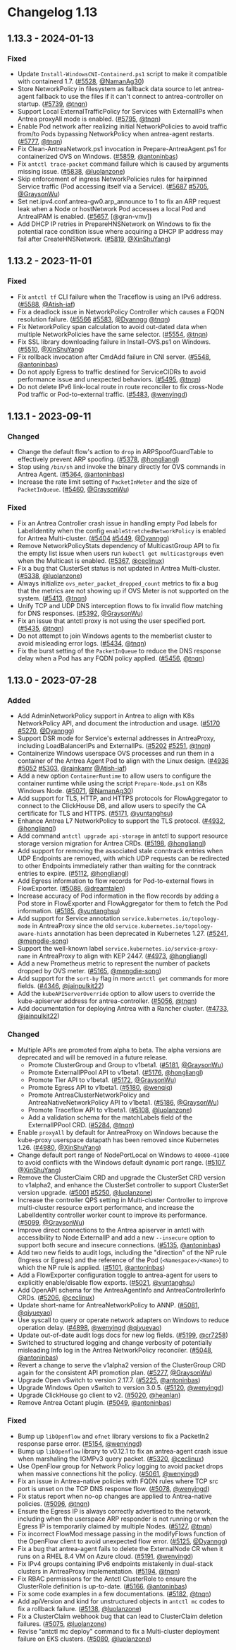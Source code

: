 # Changelog 1.13

## 1.13.3 - 2024-01-13

### Fixed

- Update `Install-WindowsCNI-Containerd.ps1` script to make it compatible with containerd 1.7. ([#5528](https://github.com/antrea-io/antrea/pull/5528), [@NamanAg30])
- Store NetworkPolicy in filesystem as fallback data source to let antrea-agent fallback to use the files if it can't connect to antrea-controller on startup. ([#5739](https://github.com/antrea-io/antrea/pull/5739), [@tnqn])
- Support Local ExternalTrafficPolicy for Services with ExternalIPs when Antrea proxyAll mode is enabled. ([#5795](https://github.com/antrea-io/antrea/pull/5795), [@tnqn])
- Enable Pod network after realizing initial NetworkPolicies to avoid traffic from/to Pods bypassing NetworkPolicy when antrea-agent restarts. ([#5777](https://github.com/antrea-io/antrea/pull/5777), [@tnqn])
- Fix Clean-AntreaNetwork.ps1 invocation in Prepare-AntreaAgent.ps1 for containerized OVS on Windows. ([#5859](https://github.com/antrea-io/antrea/pull/5859), [@antoninbas])
- Fix `antctl trace-packet` command failure which is caused by arguments missing issue. ([#5838](https://github.com/antrea-io/antrea/pull/5838), [@luolanzone])
- Skip enforcement of ingress NetworkPolicies rules for hairpinned Service traffic (Pod accessing itself via a Service). ([#5687](https://github.com/antrea-io/antrea/pull/5687) [#5705](https://github.com/antrea-io/antrea/pull/5705), [@GraysonWu])
- Set net.ipv4.conf.antrea-gw0.arp_announce to 1 to fix an ARP request leak when a Node or hostNetwork Pod accesses a local Pod and AntreaIPAM is enabled. ([#5657](https://github.com/antrea-io/antrea/pull/5657), [@gran-vmv])
- Add DHCP IP retries in PrepareHNSNetwork on Windows to fix the potential race condition issue where acquiring a DHCP IP address may fail after CreateHNSNetwork. ([#5819](https://github.com/antrea-io/antrea/pull/5819), [@XinShuYang])

## 1.13.2 - 2023-11-01

### Fixed

- Fix `antctl tf` CLI failure when the Traceflow is using an IPv6 address. ([#5588](https://github.com/antrea-io/antrea/pull/5588), [@Atish-iaf])
- Fix a deadlock issue in NetworkPolicy Controller which causes a FQDN resolution failure. ([#5566](https://github.com/antrea-io/antrea/pull/5566) [#5583](https://github.com/antrea-io/antrea/pull/5583), [@Dyanngg] [@tnqn])
- Fix NetworkPolicy span calculation to avoid out-dated data when multiple NetworkPolicies have the same selector. ([#5554](https://github.com/antrea-io/antrea/pull/5554), [@tnqn])
- Fix SSL library downloading failure in Install-OVS.ps1 on Windows. ([#5510](https://github.com/antrea-io/antrea/pull/5510), [@XinShuYang])
- Fix rollback invocation after CmdAdd failure in CNI server. ([#5548](https://github.com/antrea-io/antrea/pull/5548), [@antoninbas])
- Do not apply Egress to traffic destined for ServiceCIDRs to avoid performance issue and unexpected behaviors. ([#5495](https://github.com/antrea-io/antrea/pull/5495), [@tnqn])
- Do not delete IPv6 link-local route in route reconciler to fix cross-Node Pod traffic or Pod-to-external traffic. ([#5483](https://github.com/antrea-io/antrea/pull/5483), [@wenyingd])

## 1.13.1 - 2023-09-11

### Changed

- Change the default flow's action to `drop` in ARPSpoofGuardTable to effectively prevent ARP spoofing. ([#5378](https://github.com/antrea-io/antrea/pull/5378), [@hongliangl])
- Stop using `/bin/sh` and invoke the binary directly for OVS commands in Antrea Agent. ([#5364](https://github.com/antrea-io/antrea/pull/5364), [@antoninbas])
- Increase the rate limit setting of `PacketInMeter` and the size of `PacketInQueue`. ([#5460](https://github.com/antrea-io/antrea/pull/5460), [@GraysonWu])

### Fixed

- Fix an Antrea Controller crash issue in handling empty Pod labels for LabelIdentity when the config `enableStretchedNetworkPolicy` is enabled for Antrea Multi-cluster. ([#5404](https://github.com/antrea-io/antrea/pull/5404) [#5449](https://github.com/antrea-io/antrea/pull/5449), [@Dyanngg])
- Remove NetworkPolicyStats dependency of MulticastGroup API to fix the empty list issue when users run `kubectl get multicastgroups` even when the Multicast is enabled. ([#5367](https://github.com/antrea-io/antrea/pull/5367), [@ceclinux])
- Fix a bug that ClusterSet status is not updated in Antrea Multi-cluster. ([#5338](https://github.com/antrea-io/antrea/pull/5338), [@luolanzone])
- Always initialize `ovs_meter_packet_dropped_count` metrics to fix a bug that the metrics are not showing up if OVS Meter is not supported on the system. ([#5413](https://github.com/antrea-io/antrea/pull/5413), [@tnqn])
- Unify TCP and UDP DNS interception flows to fix invalid flow matching for DNS responses. ([#5392](https://github.com/antrea-io/antrea/pull/5392), [@GraysonWu])
- Fix an issue that antctl proxy is not using the user specified port. ([#5435](https://github.com/antrea-io/antrea/pull/5435), [@tnqn])
- Do not attempt to join Windows agents to the memberlist cluster to avoid misleading error logs. ([#5434](https://github.com/antrea-io/antrea/pull/5434), [@tnqn])
- Fix the burst setting of the `PacketInQueue` to reduce the DNS response delay when a Pod has any FQDN policy applied. ([#5456](https://github.com/antrea-io/antrea/pull/5456), [@tnqn])

## 1.13.0 - 2023-07-28

### Added

- Add AdminNetworkPolicy support in Antrea to align with K8s NetworkPolicy API, and document the introduction and usage. ([#5170](https://github.com/antrea-io/antrea/pull/5170) [#5270](https://github.com/antrea-io/antrea/pull/5270), [@Dyanngg])
- Support DSR mode for Service's external addresses in AntreaProxy, including LoadBalancerIPs and ExternalIPs. ([#5202](https://github.com/antrea-io/antrea/pull/5202) [#5251](https://github.com/antrea-io/antrea/pull/5251), [@tnqn])
- Containerize Windows userspace OVS processes and run them in a container of the Antrea Agent Pod to align with the Linux design. ([#4936](https://github.com/antrea-io/antrea/pull/4936) [#5052](https://github.com/antrea-io/antrea/pull/5052) [#5303](https://github.com/antrea-io/antrea/pull/5303), [@rajnkamr] [@Atish-iaf])
- Add a new option `ContainerRuntime` to allow users to configure the container runtime while using the script `Prepare-Node.ps1` on K8s Windows Node. ([#5071](https://github.com/antrea-io/antrea/pull/5071), [@NamanAg30])
- Add support for TLS, HTTP, and HTTPS protocols for FlowAggregator to connect to the ClickHouse DB, and allow users to specify the CA certificate for TLS and HTTPS. ([#5171](https://github.com/antrea-io/antrea/pull/5171), [@yuntanghsu])
- Enhance Antrea L7 NetworkPolicy to support the TLS protocol. ([#4932](https://github.com/antrea-io/antrea/pull/4932), [@hongliangl])
- Add command `antctl upgrade api-storage` in antctl to support resource storage version migration for Antrea CRDs. ([#5198](https://github.com/antrea-io/antrea/pull/5198), [@hongliangl])
- Add support for removing the associated stale conntrack entries when UDP Endpoints are removed, with which UDP requests can be redirected to other Endpoints immediately rather than waiting for the conntrack entries to expire. ([#5112](https://github.com/antrea-io/antrea/pull/5112), [@hongliangl])
- Add Egress information to flow records for Pod-to-external flows in FlowExporter. ([#5088](https://github.com/antrea-io/antrea/pull/5088), [@dreamtalen])
- Increase accuracy of Pod information in the flow records by adding a Pod store in FlowExporter and FlowAggregator for them to fetch the Pod information. ([#5185](https://github.com/antrea-io/antrea/pull/5185), [@yuntanghsu])
- Add support for Service annotation `service.kubernetes.io/topology-mode` in AntreaProxy since the old `service.kubernetes.io/topology-aware-hints` annotation has been deprecated in Kubernetes 1.27. ([#5241](https://github.com/antrea-io/antrea/pull/5241), [@mengdie-song])
- Support the well-known label `service.kubernetes.io/service-proxy-name` in AntreaProxy to align with KEP 2447. ([#4973](https://github.com/antrea-io/antrea/pull/4973), [@hongliangl])
- Add a new Prometheus metric to represent the number of packets dropped by OVS meter. ([#5165](https://github.com/antrea-io/antrea/pull/5165), [@mengdie-song])
- Add support for the `sort-by` flag in more `antctl get` commands for more fields. ([#4346](https://github.com/antrea-io/antrea/pull/4346), [@jainpulkit22])
- Add the `kubeAPIServerOverride` option to allow users to override the kube-apiserver address for antrea-controller. ([#5056](https://github.com/antrea-io/antrea/pull/5056), [@tnqn])
- Add documentation for deploying Antrea with a Rancher cluster. ([#4733](https://github.com/antrea-io/antrea/pull/4733), [@jainpulkit22])

### Changed

- Multiple APIs are promoted from alpha to beta. The alpha versions are deprecated and will be removed in a future release.
  - Promote ClusterGroup and Group to v1beta1. ([#5181](https://github.com/antrea-io/antrea/pull/5181), [@GraysonWu])
  - Promote ExternalIPPool API to v1beta1. ([#5176](https://github.com/antrea-io/antrea/pull/5176), [@hongliangl])
  - Promote Tier API to v1beta1. ([#5172](https://github.com/antrea-io/antrea/pull/5172), [@GraysonWu])
  - Promote Egress API to v1beta1. ([#5180](https://github.com/antrea-io/antrea/pull/5180), [@wenqiq])
  - Promote AntreaClusterNetworkPolicy and AntreaNativeNetworkPolicy API to v1beta1. ([#5186](https://github.com/antrea-io/antrea/pull/5186), [@GraysonWu])
  - Promote Traceflow API to v1beta1. ([#5108](https://github.com/antrea-io/antrea/pull/5108), [@luolanzone])
  - Add a validation schema for the matchLabels field of the ExternalIPPool CRD. ([#5284](https://github.com/antrea-io/antrea/pull/5284), [@tnqn])
- Enable `proxyAll` by default for AntreaProxy on Windows because the kube-proxy userspace datapath has been removed since Kubernetes 1.26. ([#4980](https://github.com/antrea-io/antrea/pull/4980), [@XinShuYang])
- Change default port range of NodePortLocal on Windows to `40000-41000` to avoid conflicts with the Windows default dynamic port range. ([#5107](https://github.com/antrea-io/antrea/pull/5107), [@XinShuYang])
- Remove the ClusterClaim CRD and upgrade the ClusterSet CRD version to v1alpha2, and enhance the ClusterSet controller to support ClusterSet version upgrade. ([#5001](https://github.com/antrea-io/antrea/pull/5001) [#5250](https://github.com/antrea-io/antrea/pull/5250), [@luolanzone])
- Increase the controller QPS setting in Multi-cluster Controller to improve multi-cluster resource export performance, and increase the LabelIdentity controller worker count to improve its performance. ([#5099](https://github.com/antrea-io/antrea/pull/5099), [@GraysonWu])
- Improve direct connections to the Antrea apiserver in antctl with accessibility to Node ExternalIP and add a new `--insecure` option to support both secure and insecure connections. ([#5135](https://github.com/antrea-io/antrea/pull/5135), [@antoninbas])
- Add two new fields to audit logs, including the "direction" of the NP rule (Ingress or Egress) and the reference of the Pod (`<Namespace>/<Name>`) to which the NP rule is applied. ([#5101](https://github.com/antrea-io/antrea/pull/5101), [@antoninbas])
- Add a FlowExporter configuration toggle to antrea-agent for users to explicitly enable/disable flow exports. ([#5021](https://github.com/antrea-io/antrea/pull/5021), [@yuntanghsu])
- Add OpenAPI schema for the AntreaAgentInfo and AntreaControllerInfo CRDs. ([#5206](https://github.com/antrea-io/antrea/pull/5206), [@ceclinux])
- Update short-name for AntreaNetworkPolicy to ANNP. ([#5081](https://github.com/antrea-io/antrea/pull/5081), [@qiyueyao])
- Use syscall to query or operate network adapters on Windows to reduce operation delay. ([#4898](https://github.com/antrea-io/antrea/pull/4898), [@wenyingd] [@qiyueyao])
- Update out-of-date audit logs docs for new log fields. ([#5199](https://github.com/antrea-io/antrea/pull/5199), [@cr7258])
- Switched to structured logging and change verbosity of potentially misleading Info log in the Antrea NetworkPolicy reconciler. ([#5048](https://github.com/antrea-io/antrea/pull/5048), [@antoninbas])
- Revert a change to serve the v1alpha2 version of the ClusterGroup CRD again for the consistent API promotion plan. ([#5277](https://github.com/antrea-io/antrea/pull/5277), [@GraysonWu])
- Upgrade Open vSwitch to version 2.17.7. ([#5225](https://github.com/antrea-io/antrea/pull/5225), [@antoninbas])
- Upgrade Windows Open vSwitch to version 3.0.5. ([#5120](https://github.com/antrea-io/antrea/pull/5120), [@wenyingd])
- Upgrade ClickHouse go client to v2. ([#5020](https://github.com/antrea-io/antrea/pull/5020), [@heanlan])
- Remove Antrea Octant plugin. ([#5049](https://github.com/antrea-io/antrea/pull/5049), [@antoninbas])

### Fixed

- Bump up `libOpenflow` and `ofnet` library versions to fix a PacketIn2 response parse error. ([#5154](https://github.com/antrea-io/antrea/pull/5154), [@wenyingd])
- Bump up `libOpenflow` library to v0.12.1 to fix an antrea-agent crash issue when marshaling the IGMPv3 query packet. ([#5320](https://github.com/antrea-io/antrea/pull/5320), [@ceclinux])
- Use OpenFlow group for Network Policy logging to avoid packet drops when massive connections hit the policy. ([#5061](https://github.com/antrea-io/antrea/pull/5061), [@wenyingd])
- Fix an issue in Antrea-native policies with FQDN rules where TCP src port is unset on the TCP DNS response flow. ([#5078](https://github.com/antrea-io/antrea/pull/5078), [@wenyingd])
- Fix status report when no-op changes are applied to Antrea-native policies. ([#5096](https://github.com/antrea-io/antrea/pull/5096), [@tnqn])
- Ensure the Egress IP is always correctly advertised to the network, including when the userspace ARP responder is not running or when the Egress IP is temporarily claimed by multiple Nodes. ([#5127](https://github.com/antrea-io/antrea/pull/5127), [@tnqn])
- Fix incorrect FlowMod message passing in the modifyFlows function of the OpenFlow client to avoid unexpected flow error. ([#5125](https://github.com/antrea-io/antrea/pull/5125), [@Dyanngg])
- Fix a bug that antrea-agent fails to delete the ExternalNode CR when it runs on a RHEL 8.4 VM on Azure cloud. ([#5191](https://github.com/antrea-io/antrea/pull/5191), [@wenyingd])
- Fix IPv4 groups containing IPv6 endpoints mistakenly in dual-stack clusters in AntreaProxy implementation. ([#5194](https://github.com/antrea-io/antrea/pull/5194), [@tnqn])
- Fix RBAC permissions for the Antctl ClusterRole to ensure the ClusterRole definition is up-to-date. ([#5166](https://github.com/antrea-io/antrea/pull/5166), [@antoninbas])
- Fix some code examples in a few documentations. ([#5182](https://github.com/antrea-io/antrea/pull/5182), [@tnqn])
- Add apiVersion and kind for unstructured objects in `antctl mc` codes to fix a rollback failure. ([#5138](https://github.com/antrea-io/antrea/pull/5138), [@luolanzone])
- Fix a ClusterClaim webhook bug that can lead to ClusterClaim deletion failures. ([#5075](https://github.com/antrea-io/antrea/pull/5075), [@luolanzone])
- Revise "antctl mc deploy" command to fix a Multi-cluster deployment failure on EKS clusters. ([#5080](https://github.com/antrea-io/antrea/pull/5080), [@luolanzone])

[@Atish-iaf]: https://github.com/Atish-iaf
[@cr7258]: https://github.com/cr7258
[@Dyanngg]: https://github.com/Dyanngg
[@GraysonWu]: https://github.com/GraysonWu
[@NamanAg30]: https://github.com/NamanAg30
[@XinShuYang]: https://github.com/XinShuYang
[@antoninbas]: https://github.com/antoninbas
[@ceclinux]: https://github.com/ceclinux
[@dreamtalen]: https://github.com/dreamtalen
[@heanlan]: https://github.com/heanlan
[@hongliangl]: https://github.com/hongliangl
[@jainpulkit22]: https://github.com/jainpulkit22
[@luolanzone]: https://github.com/luolanzone
[@mengdie-song]: https://github.com/mengdie-song
[@qiyueyao]: https://github.com/qiyueyao
[@rajnkamr]: https://github.com/rajnkamr
[@tnqn]: https://github.com/tnqn
[@wenqiq]: https://github.com/wenqiq
[@wenyingd]: https://github.com/wenyingd
[@yuntanghsu]: https://github.com/yuntanghsu